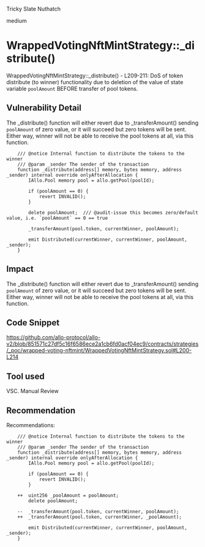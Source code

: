Tricky Slate Nuthatch

medium

# WrappedVotingNftMintStrategy::_distribute()

WrappedVotingNftMintStrategy::_distribute() - L209-211: DoS of token distribute (to winner) functionality due to deletion of the value of state variable `poolAmount` BEFORE transfer of pool tokens.

## Vulnerability Detail

The _distribute() function will either revert due to _transferAmount() sending `poolAmount` of zero value, or it will succeed but zero tokens will be sent. 
Either way, winner will not be able to receive the pool tokens at all, via this function.

```solidity
    /// @notice Internal function to distribute the tokens to the winner
    /// @param _sender The sender of the transaction
    function _distribute(address[] memory, bytes memory, address _sender) internal override onlyAfterAllocation {
        IAllo.Pool memory pool = allo.getPool(poolId);

        if (poolAmount == 0) {
            revert INVALID();
        }

        delete poolAmount; 	/// @audit-issue this becomes zero/default value, i.e. `poolAmount` == 0 == true

        _transferAmount(pool.token, currentWinner, poolAmount);

        emit Distributed(currentWinner, currentWinner, poolAmount, _sender);
    }
```


## Impact

The _distribute() function will either revert due to _transferAmount() sending `poolAmount` of zero value, or it will succeed but zero tokens will be sent. 
Either way, winner will not be able to receive the pool tokens at all, via this function.

## Code Snippet

https://github.com/allo-protocol/allo-v2/blob/851571c27df5c16f6586ece2a1cb6fd0acf04ec9/contracts/strategies/_poc/wrapped-voting-nftmint/WrappedVotingNftMintStrategy.sol#L200-L214

## Tool used
VSC.
Manual Review

## Recommendation

Recommendations:
```solidity
    /// @notice Internal function to distribute the tokens to the winner
    /// @param _sender The sender of the transaction
    function _distribute(address[] memory, bytes memory, address _sender) internal override onlyAfterAllocation {
        IAllo.Pool memory pool = allo.getPool(poolId);

        if (poolAmount == 0) {
            revert INVALID();
        }
        
    ++  uint256 _poolAmount = poolAmount;
        delete poolAmount;

    --  _transferAmount(pool.token, currentWinner, poolAmount);
    ++  _transferAmount(pool.token, currentWinner, _poolAmount);

        emit Distributed(currentWinner, currentWinner, poolAmount, _sender);
    }
```